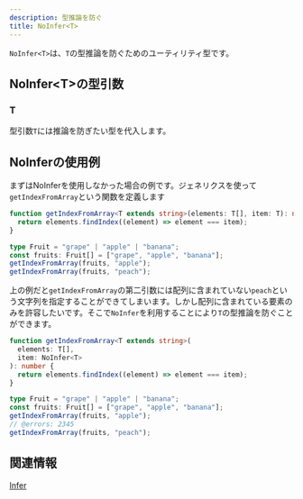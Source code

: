 ```yaml
---
description: 型推論を防ぐ
title: NoInfer<T>
---
```


`NoInfer<T>`は、`T`の型推論を防ぐためのユーティリティ型です。

## NoInfer&lt;T>の型引数

### T

型引数`T`には推論を防ぎたい型を代入します。

## NoInferの使用例

まずはNoInferを使用しなかった場合の例です。ジェネリクスを使って`getIndexFromArray`という関数を定義します

```ts
function getIndexFromArray<T extends string>(elements: T[], item: T): number {
  return elements.findIndex((element) => element === item);
}

type Fruit = "grape" | "apple" | "banana";
const fruits: Fruit[] = ["grape", "apple", "banana"];
getIndexFromArray(fruits, "apple");
getIndexFromArray(fruits, "peach");
```

上の例だと`getIndexFromArray`の第二引数には配列に含まれていない`peach`という文字列を指定することができてしまいます。しかし配列に含まれている要素のみを許容したいです。そこで`NoInfer`を利用することにより`T`の型推論を防ぐことができます。

```ts twoslash
function getIndexFromArray<T extends string>(
  elements: T[],
  item: NoInfer<T>
): number {
  return elements.findIndex((element) => element === item);
}

type Fruit = "grape" | "apple" | "banana";
const fruits: Fruit[] = ["grape", "apple", "banana"];
getIndexFromArray(fruits, "apple");
// @errors: 2345
getIndexFromArray(fruits, "peach");
```

## 関連情報

[Infer](../../values-types-variables/type-inference.md)
